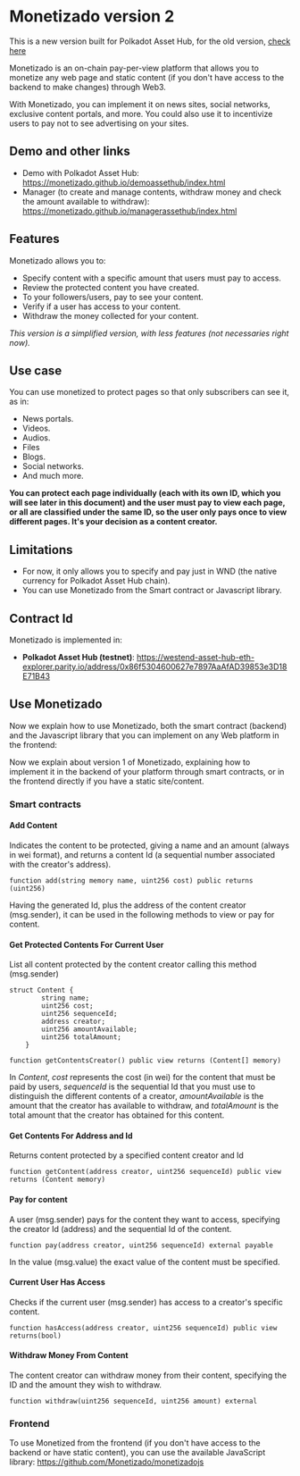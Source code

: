 # Monetizado version 2

This is a new version built for Polkadot Asset Hub, for the old version, [check here](https://github.com/Monetizado/Contracts)

Monetizado is an on-chain pay-per-view platform that allows you to monetize any web page and static content (if you don't have access to the backend to make changes) through Web3.

With Monetizado, you can implement it on news sites, social networks, exclusive content portals, and more. You could also use it to incentivize users to pay not to see advertising on your sites.

## Demo and other links

- Demo with Polkadot Asset Hub: https://monetizado.github.io/demoassethub/index.html
- Manager (to create and manage contents, withdraw money and check the amount available to withdraw): https://monetizado.github.io/managerassethub/index.html


## Features
Monetizado allows you to:
- Specify content with a specific amount that users must pay to access.
- Review the protected content you have created.
- To your followers/users, pay to see your content.
- Verify if a user has access to your content.
- Withdraw the money collected for your content.

_This version is a simplified version, with less features (not necessaries right now)._

## Use case
You can use monetized to protect pages so that only subscribers can see it, as in:
- News portals.
- Videos.
- Audios.
- Files
- Blogs.
- Social networks.
- And much more.

**You can protect each page individually (each with its own ID, which you will see later in this document) and the user must pay to view each page, or all are classified under the same ID, so the user only pays once to view different pages. It's your decision as a content creator.**

## Limitations
- For now, it only allows you to specify and pay just in WND (the native currency for Polkadot Asset Hub chain).
- You can use Monetizado from the Smart contract or Javascript library.

## Contract Id
Monetizado is implemented in:

- **Polkadot Asset Hub (testnet)**: https://westend-asset-hub-eth-explorer.parity.io/address/0x86f5304600627e7897AaAfAD39853e3D18E71B43


## Use Monetizado
Now we explain how to use Monetizado, both the smart contract (backend) and the Javascript library that you can implement on any Web platform in the frontend:

Now we explain about version 1 of Monetizado, explaining how to implement it in the backend of your platform through smart contracts, or in the frontend directly if you have a static site/content.

### Smart contracts

#### Add Content
Indicates the content to be protected, giving a name and an amount (always in wei format), and returns a content Id (a sequential number associated with the creator's address).
```
function add(string memory name, uint256 cost) public returns (uint256)
```

Having the generated Id, plus the address of the content creator (msg.sender), it can be used in the following methods to view or pay for content.

#### Get Protected Contents For Current User
List all content protected by the content creator calling this method (msg.sender)

```
struct Content {
        string name;
        uint256 cost;
        uint256 sequenceId;
        address creator;
        uint256 amountAvailable;
        uint256 totalAmount;
    }

function getContentsCreator() public view returns (Content[] memory)
```

In _Content_, _cost_ represents the cost (in wei) for the content that must be paid by users, _sequenceId_ is the sequential Id that you must use to distinguish the different contents of a creator, _amountAvailable_ is the amount that the creator has available to withdraw, and _totalAmount_ is the total amount that the creator has obtained for this content.

#### Get Contents For Address and Id
Returns content protected by a specified content creator and Id
```
function getContent(address creator, uint256 sequenceId) public view returns (Content memory)
```

#### Pay for content
A user (msg.sender) pays for the content they want to access, specifying the creator Id (address) and the sequential Id of the content.
```
function pay(address creator, uint256 sequenceId) external payable
```

In the value (msg.value) the exact value of the content must be specified.

#### Current User Has Access
Checks if the current user (msg.sender) has access to a creator's specific content.

```
function hasAccess(address creator, uint256 sequenceId) public view returns(bool)
```


#### Withdraw Money From Content
The content creator can withdraw money from their content, specifying the ID and the amount they wish to withdraw.

```
function withdraw(uint256 sequenceId, uint256 amount) external
```

### Frontend
To use Monetized from the frontend (if you don't have access to the backend or have static content), you can use the available JavaScript library: https://github.com/Monetizado/monetizadojs 


